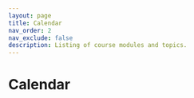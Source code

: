 ```yaml
---
layout: page
title: Calendar
nav_order: 2
nav_exclude: false
description: Listing of course modules and topics.
---
```

<link rel="stylesheet" href="../assets/css/style.css">

# Calendar

<div id= "calendar_container">
</div> 

<div class="loader" id="loader"></div>

<!-- <script type="module" src="/assets/js/calendar.js">
</script> -->
<script src="../assets/js/library.js"></script>
<script>
        const siteButton = document.getElementById('menu-button');
        const siteNav = document.querySelector('.site-nav');

        let isVisible = false;

        siteButton.addEventListener('click', function(event) {
            event.preventDefault();
            if (isVisible) {
                siteNav.style.display = 'none';
                isVisible = false;
            } else {
                siteNav.style.display = 'block';
                isVisible = true;
            }
        });
    </script>
<script>
    library.calender("{{site.courseDetails_sheet_url}}", "{{site.announcemet_and_calender_sheet_tab}}",{{site.site_mode_isOffline}}, "{{site.announcement_and_calender_csv}}");
</script>
